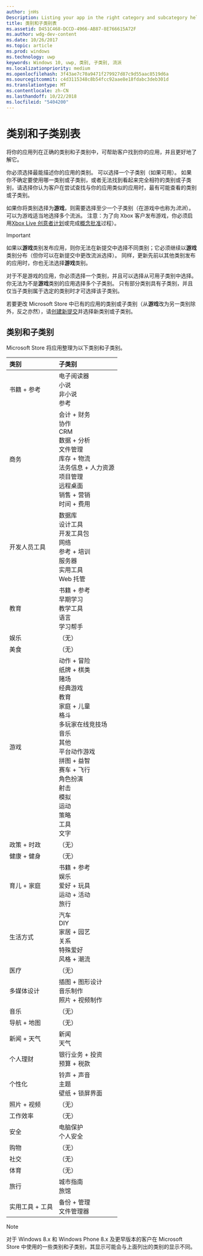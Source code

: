 ```yaml
---
author: jnHs
Description: Listing your app in the right category and subcategory helps customers find your app and understand more about it.
title: 类别和子类别表
ms.assetid: D451C468-DCCD-4966-AB87-8E766615A72F
ms.author: wdg-dev-content
ms.date: 10/26/2017
ms.topic: article
ms.prod: windows
ms.technology: uwp
keywords: Windows 10, uwp, 类别, 子类别, 流派
ms.localizationpriority: medium
ms.openlocfilehash: 3f43ae7c70a9471f279927d87c9d55aac8519d6a
ms.sourcegitcommit: c4d3115348c8b54fcc92aae8e18fdabc3deb301d
ms.translationtype: MT
ms.contentlocale: zh-CN
ms.lasthandoff: 10/22/2018
ms.locfileid: "5404200"
---
```

# <a name="category-and-subcategory-table"></a>类别和子类别表


将你的应用列在正确的类别和子类别中，可帮助客户找到你的应用，并且更好地了解它。

你必须选择最能描述你的应用的类别。 可以选择一个子类别（如果可用）。 如果你不确定要使用哪一类别或子类别，或者无法找到看起来完全相符的类别或子类别，请选择你认为客户在尝试查找与你的应用类似的应用时，最有可能查看的类别或子类别。

如果你将类别选择为**游戏**，则需要选择至少一个子类别（在游戏中也称为*流派*）。 可以为游戏适当地选择多个流派。 注意：为了向 Xbox 客户发布游戏，你必须启用[Xbox Live 创意者计划](../xbox-live/get-started-with-creators/get-started-with-xbox-live-creators.md)或完成[概念批准](../gaming/concept-approval.md)过程）。 

> [!IMPORTANT] 
> 如果以**游戏**类别发布应用，则你无法在新提交中选择不同类别；它必须继续以**游戏**类别分布（但你可以在新提交中更改流派选择）。 同样，更新先前以其他类别发布的应用时，你也无法选择**游戏**类别。

对于不是游戏的应用，你必须选择一个类别，并且可以选择从可用子类别中选择。 你无法为不是**游戏**类别的应用选择多个子类别。 只有部分类别具有子类别，并且仅当子类别属于选定的类别时才可选择该子类别。

若要更改 Microsoft Store 中已有的应用的类别或子类别（从**游戏**改为另一类别除外，反之亦然），请[创建新提交](app-submissions.md)并选择新类别或子类别。

## <a name="categories-and-subcategories"></a>类别和子类别

Microsoft Store 将应用整理为以下类别和子类别。

<table>
    <thead>
    <tr class="header">
    <th align="left">类别</th>
    <th align="left">子类别</th>
    </tr>
    </thead>
    <tbody>
<tr>
    <td>书籍 + 参考</td>
    <td>电子阅读器 <br> 小说 <br> 非小说 <br> 参考</td>
  </tr>
  <tr>
    <td>商务</td>
    <td>会计 + 财务 <br> 协作 <br> CRM <br> 数据 + 分析 <br> 文件管理 <br> 库存 + 物流 <br> 法务信息 + 人力资源 <br> 项目管理 <br> 远程桌面 <br> 销售 + 营销 <br> 时间 + 费用</td>
  </tr>
  <tr>
    <td>开发人员工具</td>
    <td>数据库 <br> 设计工具 <br> 开发工具包 <br> 网络 <br> 参考 + 培训 <br> 服务器 <br> 实用工具 <br> Web 托管</td>
  </tr>
  <tr>
    <td>教育</td>
    <td>书籍 + 参考 <br> 早期学习 <br> 教学工具 <br> 语言 <br> 学习帮手</td>
  </tr>
  <tr>
    <td>娱乐</td>
    <td>（无）</td>
  </tr>
  <tr>
    <td>美食</td>
    <td>（无）</td>
  </tr>
  <tr>
    <td>游戏</td>
    <td>动作 + 冒险 <br> 纸牌 + 棋类 <br> 赌场 <br> 经典游戏 <br> 教育 <br> 家庭 + 儿童 <br> 格斗 <br> 多玩家在线竞技场 <br> 音乐 <br> 其他 <br> 平台动作游戏 <br> 拼图 + 益智 <br> 赛车 + 飞行 <br> 角色扮演 <br> 射击 <br> 模拟 <br> 运动 <br> 策略 <br> 工具 <br> 文字</td>
  </tr>
  <tr>
    <td>政策 + 时政</td>
    <td>（无）</td>
  </tr>
  <tr>
    <td>健康 + 健身</td>
    <td>（无）</td>
  </tr>
  <tr>
    <td>育儿 + 家庭</td>
    <td>书籍 + 参考 <br> 娱乐 <br> 爱好 + 玩具 <br> 运动 + 活动 <br> 旅行</td>
  </tr>
  <tr>
    <td>生活方式</td>
    <td>汽车 <br> DIY <br> 家居 + 园艺 <br> 关系 <br> 特殊爱好 <br> 风格 + 潮流</td>
  </tr>
  <tr>
    <td>医疗</td>
    <td>（无）</td>
  </tr>
  <tr>
    <td>多媒体设计</td>
    <td>插图 + 图形设计 <br> 音乐制作 <br> 照片 + 视频制作</td>
  </tr>
  <tr>
    <td>音乐</td>
    <td>（无）</td>
  </tr>
  <tr>
    <td>导航 + 地图</td>
    <td>（无）</td>
  </tr>
  <tr>
    <td>新闻 + 天气</td>
    <td>新闻 <br> 天气</td>
  </tr>
  <tr>
    <td>个人理财</td>
    <td>银行业务 + 投资 <br> 预算 + 税款</td>
  </tr>
  <tr>
    <td>个性化</td>
    <td>铃声 + 声音 <br> 主题 <br> 壁纸 + 锁屏界面</td>
  </tr>
  <tr>
    <td>照片 + 视频</td>
    <td>（无）</td>
  </tr>
  <tr>
    <td>工作效率</td>
    <td>（无）</td>
  </tr>
  <tr>
    <td>安全</td>
    <td>电脑保护 <br> 个人安全</td>
  </tr>
  <tr>
    <td>购物</td>
    <td>（无）</td>
  </tr>
  <tr>
    <td>社交</td>
    <td>（无）</td>
  </tr>
  <tr>
    <td>体育</td>
    <td>（无）</td>
  </tr>
  <tr>
    <td>旅行</td>
    <td>城市指南 <br>旅馆</td>
  </tr>
  <tr>
    <td>实用工具 + 工具</td>
    <td>备份 + 管理 <br> 文件管理器</td>
  </tr>
</tbody>
</table>


<!--
| Category                    | Subcategory                                       |
|-----------------------------|---------------------------------------------------|
| Books + reference           | E-reader <br> Fiction <br> Nonfiction <br> Reference |
| Business                    | Accounting + finance <br> Collaboration <br> CRM <br> Data + analytics <br> File management <br> Inventory + logistics <br> Legal + HR <br> Project management <br> Remote desktop <br> Sales + marketing <br> Time + expenses |
| Developer tools             | Database <br> Design tools <br> Development kits <br> Networking <br> Reference + training <br> Servers <br> Utilities <br> Web hosting |
| Education                   | Books + reference <br> Early learning <br> Instructional tools <br> Language <br> Study aids |
| Entertainment               | (None)                                            |
| Food + dining               | (None)                                            |
| Games                       | Action + adventure <br> Card + board <br> Casino <br> Classics <br> Educational <br> Family + kids <br> Fighting <br> Multi-Player Online Battle Arena <br> Music <br> Other <br> Platformer <br> Puzzle + trivia <br> Racing + flying <br> Role playing <br> Shooter <br> Simulation <br> Sports <br> Strategy <br> Tools <br> Word |
| Government + politics       | (None)                                            |
| Health + fitness            | (None)                                            |
| Kids + family               | Books + reference <br> Entertainment <br> Hobbies + toys <br> Sports + activities <br> Travel |
| Lifestyle                   | Automotive <br> DIY <br> Home + garden <br> Relationships <br> Special interest <br> Style + fashion |
| Medical                     | (None)                                            |
| Multimedia design           | Illustration + graphic design <br> Music production <br> Photo + video production |
| Music                       | (None)                                            |
| Navigation + maps           | (None)                                            |
| News + weather              | News <br> Weather                                 |
| Personal finance            | Banking + investments <br> Budgeting + taxes      |
| Personalization             | Ringtones + sounds <br> Themes <br> Wallpaper + lock screens |
| Photo + video               | (None)                                            |
| Productivity                | (None)                                            |
| Security                    | PC protection <br> Personal security              |
| Shopping                    | (None)                                            |
| Social                      | (None)                                            |
| Sports                      | (None)                                            |
| Travel                      | City guides <br> Hotels                           |
| Utilities + tools           | Backup + manage <br> File managers                |
-->

> [!NOTE] 
> 对于 Windows 8.x 和 Windows Phone 8.x 及更早版本的客户在 Microsoft Store 中使用的一些类别和子类别，其显示可能会与上面列出的类别的显示不同。 

